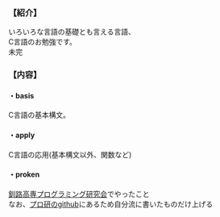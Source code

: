 ### 【紹介】
いろいろな言語の基礎とも言える言語、  
C言語のお勉強です。  
未完  
  
### 【内容】  
#### ・basis  
C言語の基本構文。  
  
#### ・apply  
C言語の応用(基本構文以外、関数など)  
  
#### ・proken  
[釧路高専プログラミング研究会](http://kpc.nitkc.org)でやったこと  
なお、[プロ研のgithub](https://github.com/KNCT-KPC)にあるため自分流に書いたものだけ上げる  
  

